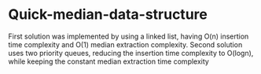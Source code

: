 # Quick-median-data-structure

First solution was implemented by using a linked list, having O(n) insertion time complexity and O(1) median extraction complexity.
Second solution uses two priority queues, reducing the insertion time complexity to O(logn), while keeping the constant median extraction time complexity
